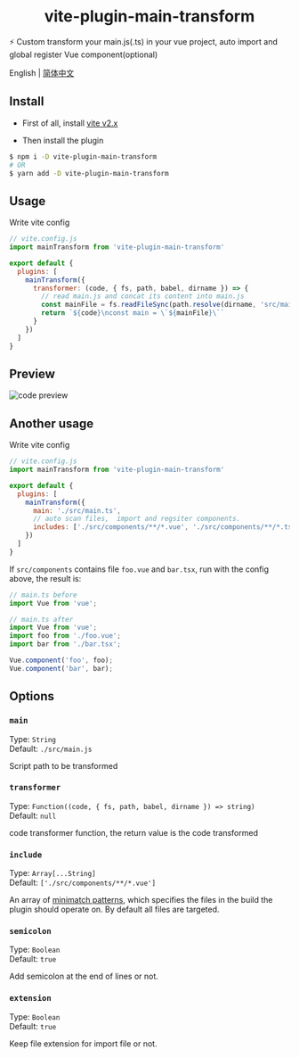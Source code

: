 <h1 align="center">vite-plugin-main-transform</h1>

⚡️ Custom transform your main.js(.ts) in your vue project, auto import and global register Vue component(optional)

English | <a href="https://github.com/OrekiSH/vite-plugin-main-transform/blob/main/README-zh_CN.md">简体中文</a>

## Install

* First of all, install [vite v2.x](https://github.com/vitejs/vite)

* Then install the plugin

```bash
$ npm i -D vite-plugin-main-transform
# OR
$ yarn add -D vite-plugin-main-transform
```

## Usage

Write vite config

```js
// vite.config.js
import mainTransform from 'vite-plugin-main-transform'

export default {
  plugins: [
    mainTransform({
      transformer: (code, { fs, path, babel, dirname }) => {
        // read main.js and concat its content into main.js
        const mainFile = fs.readFileSync(path.resolve(dirname, 'src/main.js'))
        return `${code}\nconst main = \`${mainFile}\``
      }
    })
  ]
}
```

## Preview

![code preview](https://z3.ax1x.com/2021/07/19/WJFYpd.png)

## Another usage

Write vite config

```js
// vite.config.js
import mainTransform from 'vite-plugin-main-transform'

export default {
  plugins: [
    mainTransform({
      main: './src/main.ts',
      // auto scan files,  import and regsiter components.
      includes: ['./src/components/**/*.vue', './src/components/**/*.tsx']
    })
  ]
}
```

If `src/components` contains file `foo.vue` and `bar.tsx`, run with the config above, the result is:

```js
// main.ts before
import Vue from 'vue';
```

```js
// main.ts after
import Vue from 'vue';
import foo from './foo.vue';
import bar from './bar.tsx';

Vue.component('foo', foo);
Vue.component('bar', bar);
```

## Options

### `main`

Type: `String`<br>
Default: `./src/main.js`

Script path to be transformed

### `transformer`

Type: `Function((code, { fs, path, babel, dirname }) => string)`<br>
Default: `null`

code transformer function, the return value is the code transformed

### `include`

Type: `Array[...String]`<br>
Default: `['./src/components/**/*.vue']`

An array of [minimatch patterns](https://github.com/isaacs/minimatch), which specifies the files in the build the plugin should operate on. By default all files are targeted.


### `semicolon`

Type: `Boolean`<br>
Default: `true`

Add semicolon at the end of lines or not.

### `extension`

Type: `Boolean`<br>
Default: `true`

Keep file extension for import file or not.
